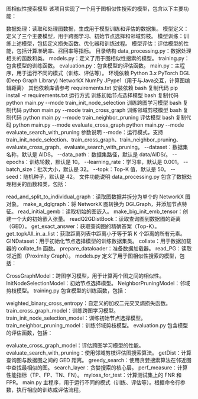 图相似性搜索模型
该项目实现了一个用于图相似性搜索的模型，包含以下主要功能：

数据处理：读取和处理图数据，生成用于模型训练和评估的数据集。
模型定义：定义了三个主要模型，用于跨图学习、初始节点选择和邻域剪枝。
模型训练：训练上述模型，包括定义损失函数、优化器和训练过程。
模型评估：评估模型的性能，包括计算准确率、召回率等指标。
目录结构
data_processing.py：数据处理相关的函数和类。
models.py：定义了用于图相似性搜索的模型。
training.py：包含模型的训练函数。
evaluation.py：包含模型的评估函数。
main.py：主程序，用于运行不同的模式（训练、评估等）。
环境依赖
Python 3.x
PyTorch
DGL (Deep Graph Library)
NetworkX
NumPy
JPype1（用于与Java交互，计算图编辑距离）
其他依赖库请参考 requirements.txt
安装依赖
bash
复制代码
pip install -r requirements.txt
运行方式
训练初始节点选择模型
bash
复制代码
python main.py --mode train_init_node_selection
训练跨图学习模型
bash
复制代码
python main.py --mode train_cross_graph
训练邻域剪枝模型
bash
复制代码
python main.py --mode train_neighbor_pruning
评估模型
bash
复制代码
python main.py --mode evaluate_cross_graph
python main.py --mode evaluate_search_with_pruning
参数说明
--mode：运行模式，支持 train_init_node_selection、train_cross_graph、train_neighbor_pruning、evaluate_cross_graph、evaluate_search_with_pruning。
--dataset：数据集名称，默认是 AIDS。
--data_path：数据集路径，默认是 data/AIDS/。
--epochs：训练轮数，默认是 10。
--learning_rate：学习率，默认是 0.001。
--batch_size：批次大小，默认是 32。
--topk：Top-K 值，默认是 50。
--seed：随机种子，默认是 42。
文件功能说明
data_processing.py
包含了数据处理相关的函数和类，包括：

read_and_split_to_individual_graph：读取图数据并拆分为单个的 NetworkX 图对象。
make_a_dglgraph：将 NetworkX 图转换为 DGLGraph，并添加节点特征。
read_initial_gemb：读取初始的图嵌入。
make_big_init_emb_tensor：创建一个大的初始嵌入张量。
readQ2GDistBook：读取查询图到数据图的距离（GED）。
get_exact_answer：获取查询图的精确答案（Top-K）。
get_topkAll_in_a_list：获取距离列表中距离小于等于第 K 个距离的所有元素。
GINDataset：用于初始化节点选择模型的训练数据集类。
collate：用于数据加载器的 collate_fn 函数。
prepare_dataloader：准备数据加载器。
read_PG：读取邻近图（Proximity Graph）。
models.py
定义了用于图相似性搜索的模型，包括：

CrossGraphModel：跨图学习模型，用于计算两个图之间的相似性。
InitNodeSelectionModel：初始节点选择模型。
NeighborPruningModel：邻域剪枝模型。
training.py
包含模型的训练函数，包括：

weighted_binary_cross_entropy：自定义的加权二元交叉熵损失函数。
train_cross_graph_model：训练跨图学习模型。
train_init_node_selection_model：训练初始节点选择模型。
train_neighbor_pruning_model：训练邻域剪枝模型。
evaluation.py
包含模型的评估函数，包括：

evaluate_cross_graph_model：评估跨图学习模型的性能。
evaluate_search_with_pruning：使用邻域剪枝评估图搜索算法。
getDist：计算查询图与数据图之间的 GED 距离。
greedy_search：使用贪婪搜索算法在邻近图中查找最相似的图。
search_layer：贪婪搜索的核心层。
perf_measure：计算性能指标（TP、FP、TN、FN）。
myloss_for_test：计算测试集上的 FNR 和 FPR。
main.py
主程序，用于运行不同的模式（训练、评估等）。根据命令行参数，执行相应的训练或评估流程。

